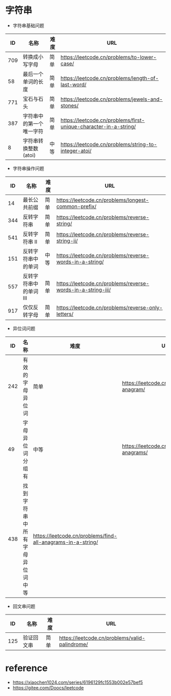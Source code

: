 
# 字符串
- 字符串基础问题

| ID     | 名称                                 | 难度      | URL                                                                                                                                          |
| ------ | ----------------------------------- | --------- | ---------------------------------------------------------------------------------------------------------------------------------------------|
| 709    | 转换成小写字母                         | 简单      | https://leetcode.cn/problems/to-lower-case/                                                                                                                                                        |
| 58     | 最后一个单词的长度                      | 简单      | https://leetcode.cn/problems/length-of-last-word/                                                                                                                                                        |
| 771    | 宝石与石头                             | 简单      | https://leetcode.cn/problems/jewels-and-stones/                                                                                                                                                        |
| 387    | 字符串中的第一个唯一字符                 | 简单      | https://leetcode.cn/problems/first-unique-character-in-a-string/                                                                                                                                                        |
| 8      | 字符串转换整数 (atoi)                  | 中等      | https://leetcode.cn/problems/string-to-integer-atoi/                                                                                                                                                        |

- 字符串操作问题

| ID     | 名称                                 | 难度      | URL                                                                                                                                          |
| ------ | ----------------------------------- | --------- | ---------------------------------------------------------------------------------------------------------------------------------------------|
| 14     | 最长公共前缀                         | 简单      | https://leetcode.cn/problems/longest-common-prefix/                                                                                                                                                       |
| 344    | 反转字符串                          | 简单      | https://leetcode.cn/problems/reverse-string/                                                                                                                                                      |
| 541    | 反转字符串 II                       | 简单      | https://leetcode.cn/problems/reverse-string-ii/                                                                                                                                                     |
| 151    | 反转字符串中的单词                    | 中等      | https://leetcode.cn/problems/reverse-words-in-a-string/                                                                                                                                                   |
| 557    | 反转字符串中的单词 III                | 简单      | https://leetcode.cn/problems/reverse-words-in-a-string-iii/                                                                                                                                                   |
| 917    | 仅仅反转字母                         | 简单      | https://leetcode.cn/problems/reverse-only-letters/                                                                                                                                                   |

- 异位词问题

| ID     | 名称                                 | 难度      | URL                                                                                                                                          |
| ------ | ----------------------------------- | --------- | ---------------------------------------------------------------------------------------------------------------------------------------------|
| 242    | 有效的字母异位词                       | 简单      | https://leetcode.cn/problems/valid-anagram/                                                                                                                                                       |
| 49     | 字母异位词分组有                       | 中等      | https://leetcode.cn/problems/group-anagrams/                                                                                                                                                       |
| 438    | 找到字符串中所有字母异位词               中等      | https://leetcode.cn/problems/find-all-anagrams-in-a-string/                                                                                                                                                       |


- 回文串问题

| ID     | 名称                                 | 难度      | URL                                                                                                                                          |
| ------ | ----------------------------------- | --------- | ---------------------------------------------------------------------------------------------------------------------------------------------|
| 125    | 验证回文串                      | 简单      | https://leetcode.cn/problems/valid-palindrome/                                                                                                                                                      |



# reference
* https://xiaochen1024.com/series/6196129fc1553b002e57bef5
* https://gitee.com/Doocs/leetcode

